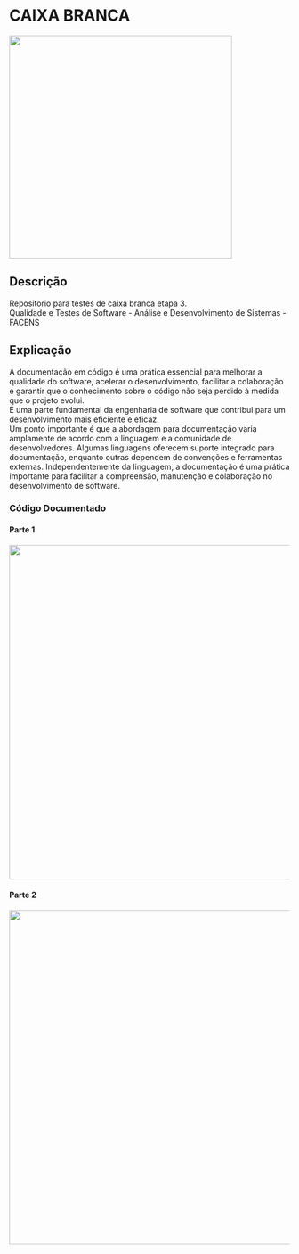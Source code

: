 # CAIXA BRANCA
<div>
  <img src="https://github.com/JoseMRezende/White-Box/assets/112033771/5d1bca46-ef09-4f09-a510-e30cdea8a7dc" width="400px" /></br>
</div>

## Descrição

Repositorio para testes de caixa branca etapa 3.</br>
Qualidade e Testes de Software - Análise e Desenvolvimento de Sistemas - FACENS</br>

## Explicação

A documentação em código é uma prática essencial para melhorar a qualidade do software, acelerar o desenvolvimento, facilitar a colaboração e garantir que o conhecimento sobre o código não seja perdido à medida que o projeto evolui.</br>
É uma parte fundamental da engenharia de software que contribui para um desenvolvimento mais eficiente e eficaz.</br>
Um ponto importante é que a abordagem para documentação varia amplamente de acordo com a linguagem e a comunidade de desenvolvedores. Algumas linguagens oferecem suporte integrado para
documentação, enquanto outras dependem de convenções e ferramentas externas. Independentemente da linguagem, a documentação é uma prática importante para facilitar a compreensão, manutenção e
colaboração no desenvolvimento de software.</br>


### Código Documentado

#### Parte 1

<div>
  <img src="https://github.com/JoseMRezende/White-Box/assets/112033771/6b85b585-0693-4214-a1f1-a325eff4e07f" width="600px" /></br>
</div>

#### Parte 2

<div>
  <img src="https://github.com/JoseMRezende/White-Box/assets/112033771/db6065f0-9b16-4cad-b303-f5115d817f33" width="600px" /></br>
</div>
